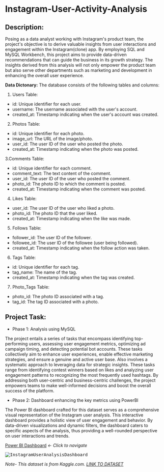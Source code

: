 # Instagram-User-Activity-Analysis 

## Description:
Posing as a data analyst working with Instagram's product team, the project's objective is to derive valuable insights from user interactions and engagement within the Instagram(clone) app. By employing SQL and MySQL Workbench, this project aims to provide data-driven recommendations that can guide the business in its growth strategy. The insights derived from this analysis will not only empower the product team but also serve other departments such as marketing and development in enhancing the overall user experience.

**Data Dictonary:**
The database consists of the following tables and columns:

1. Users Table:
- id: Unique identifier for each user.
- username: The username associated with the user's account.
- created_at: Timestamp indicating when the user's account was created.

2. Photos Table:
- id: Unique identifier for each photo.
- image_url: The URL of the image/photo.
- user_id: The user ID of the user who posted the photo.
- created_at: Timestamp indicating when the photo was posted.

3.Comments Table:
- id: Unique identifier for each comment.
- comment_text: The text content of the comment.
- user_id: The user ID of the user who posted the comment.
- photo_id: The photo ID to which the comment is posted.
- created_at: Timestamp indicating when the comment was posted.

4. Likes Table:
- user_id: The user ID of the user who liked a photo.
- photo_id: The photo ID that the user liked.
- created_at: Timestamp indicating when the like was made.

5. Follows Table:
- follower_id: The user ID of the follower.
- followee_id: The user ID of the followee (user being followed).
- created_at: Timestamp indicating when the follow action was taken.

6. Tags Table:
- id: Unique identifier for each tag.
- tag_name: The name of the tag.
- created_at: Timestamp indicating when the tag was created.

7. Photo_Tags Table:
- photo_id: The photo ID associated with a tag.
- tag_id: The tag ID associated with a photo.


## Project Task:
- Phase 1: Analysis using MySQL 

The project entails a series of tasks that encompass identifying top-performing users, assessing user engagement metrics, optimizing ad campaign timing, and detecting potential bot accounts. These tasks collectively aim to enhance user experiences, enable effective marketing strategies, and ensure a genuine and active user base. Also involves a systematic approach to leveraging data for strategic insights. These tasks range from identifying contest winners based on likes and analyzing user engagement patterns to recognizing the most frequently used hashtags. By addressing both user-centric and business-centric challenges, the project empowers teams to make well-informed decisions and boost the overall success of the platform.

- Phase 2: Dashboard enhancing the key metrics using PowerBI

The Power BI dashboard crafted for this dataset serves as a comprehensive visual representation of the Instagram user analysis. This interactive dashboard provides a holistic view of user engagement and behavior. By data-driven visualizations and dynamic filters, the dashboard caters to specific aspects of the analysis, thus providing a well-rounded perspective on user interactions and trends. 

[Power BI Dashboard](https://www.novypro.com/project/instagram-user-analytics-) *<- Click to navigate*

<kbd>![InstagramUserAnalysisDashboard](https://github.com/IamAmishaG/Instagram-User-Activity-Analysis/assets/132007481/c4981483-eba0-46f5-8682-57ebfd07b4c4)


*Note-
This dataset is from Kaggle.com.
[LINK TO DATASET](https://www.kaggle.com/datasets/heeraldedhia/bike-buyers)*
